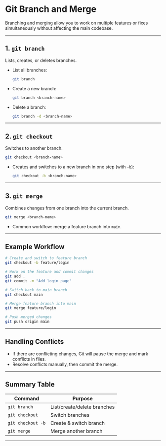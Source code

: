# Git Branch and Merge

Branching and merging allow you to work on multiple features or fixes simultaneously without affecting the main codebase.

---

## 1. `git branch`

Lists, creates, or deletes branches.

- List all branches:  

  ```bash
  git branch
  ```

- Create a new branch:  

  ```bash
  git branch <branch-name>
  ```

- Delete a branch:  

  ```bash
  git branch -d <branch-name>
  ```

---

## 2. `git checkout`

Switches to another branch.

```bash
git checkout <branch-name>
```

- Creates and switches to a new branch in one step (with `-b`):  
  ```bash
  git checkout -b <branch-name>
  ```

---

## 3. `git merge`

Combines changes from one branch into the current branch.

```bash
git merge <branch-name>
```

- Common workflow: merge a feature branch into `main`.

---

## Example Workflow

```bash
# Create and switch to feature branch
git checkout -b feature/login

# Work on the feature and commit changes
git add .
git commit -m "Add login page"

# Switch back to main branch
git checkout main

# Merge feature branch into main
git merge feature/login

# Push merged changes
git push origin main
```

---

## Handling Conflicts

- If there are conflicting changes, Git will pause the merge and mark conflicts in files.
- Resolve conflicts manually, then commit the merge.

---

## Summary Table

| Command                | Purpose                      |
|------------------------|------------------------------|
| `git branch`           | List/create/delete branches   |
| `git checkout`         | Switch branches               |
| `git checkout -b`      | Create & switch branch        |
| `git merge`            | Merge another branch          |

---
